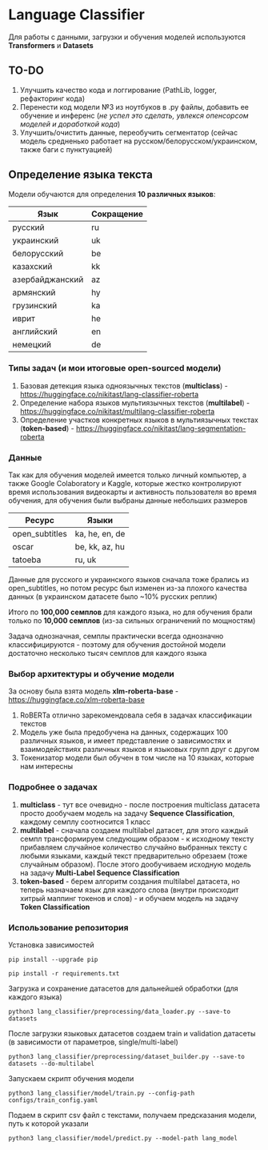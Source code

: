 # Language Classifier

Для работы с данными, загрузки и обучения моделей используются **Transformers** и **Datasets**

## TO-DO
1. Улучшить качество кода и логгирование (PathLib, logger, рефакторинг кода)
2. Перенести код модели №3 из ноутбуков в .py файлы, добавить ее обучение и инференс (_не успел это сделать, увлекся опенсорсом моделей и доработкой кода_)
3. Улучшить/очистить данные, переобучить сегментатор (сейчас модель средненько работает на русском/белорусском/украинском, также баги с пунктуацией)

## Определение языка текста
Модели обучаются для определения **10 различных языков**: 

| Язык            | Сокращение |
|-----------------|------------|
| русский         | ru         |
| украинский      | uk         |
| белорусский     | be         |
| казахский       | kk         |
| азербайджанский | az         |
| армянский       | hy         |
| грузинский      | ka         |
| иврит           | he         |
| английский      | en         |
| немецкий        | de         |

### Типы задач (и мои итоговые open-sourced модели)
1. Базовая детекция языка одноязычных текстов (**multiclass**) - https://huggingface.co/nikitast/lang-classifier-roberta
2. Определение набора языков мультиязычных текстов (**multilabel**) - https://huggingface.co/nikitast/multilang-classifier-roberta
3. Определение участков конкретных языков в мультиязычных текстах (**token-based**) - https://huggingface.co/nikitast/lang-segmentation-roberta

### Данные
Так как для обучения моделей имеется только личный компьютер, а также Google Colaboratory и Kaggle, которые жестко контролируют время использования видеокарты и активность пользователя во время обучения, для обучения были выбраны данные небольших размеров

| Ресурс          | Языки          |
|-----------------|----------------|
| open_subtitles    | ka, he, en, de |
| oscar      | be, kk, az, hu |
| tatoeba     | ru, uk         |

Данные для русского и украинского языков сначала тоже брались из open_subtitles, но потом ресурс был изменен из-за плохого качества данных (в украинском датасете было ~10% русских реплик)

Итого по **100,000 семплов** для каждого языка, но для обучения брали только по **10,000 семплов** (из-за сильных ограничений по мощностям)

Задача однозначная, семплы практически всегда однозначно классифицируются - поэтому для обучения достойной модели достаточно несколько тысяч семплов для каждого языка

### Выбор архитектуры и обучение модели
За основу была взята модель **xlm-roberta-base** - https://huggingface.co/xlm-roberta-base
1. RoBERTa отлично зарекомендовала себя в задачах классификации текстов
2. Модель уже была предобучена на данных, содержащих 100 различных языков, и имеет представление о зависимостях и взаимодействиях различных языков и языковых групп друг с другом
3. Токенизатор модели был обучен в том числе на 10 языках, которые нам интересны

### Подробнее о задачах
1. **multiclass** - тут все очевидно - после построения multiclass датасета просто дообучаем модель на задачу **Sequence Classification**, каждому семплу соотносится 1 класс
2. **multilabel** - сначала создаем multilabel датасет, для этого каждый семпл трансформируем следующим образом - к исходному тексту прибавляем случайное количество случайно выбранных тексту с любыми языками, каждый текст предварительно обрезаем (тоже случайным образом). После этого дообучиваем исходную модель на задачу **Multi-Label Sequence Classification**
3. **token-based** - берем алгоритм создания multilabel датасета, но теперь назначаем язык для каждого слова (внутри происходит хитрый маппинг токенов и слов) - и обучаем модель на задачу **Token Classification**

### Использование репозитория

Установка зависимостей

`pip install --upgrade pip`

`pip install -r requirements.txt`

Загрузка и сохранение датасетов для дальнейшей обработки (для каждого языка)

`python3 lang_classifier/preprocessing/data_loader.py --save-to datasets`

После загрузки языковых датасетов создаем train и validation датасеты (в зависимости от параметров, single/multi-label)

`python3 lang_classifier/preprocessing/dataset_builder.py --save-to datasets --do-multilabel`

Запускаем скрипт обучения модели

`python3 lang_classifier/model/train.py --config-path configs/train_config.yaml`

Подаем в скрипт csv файл с текстами, получаем предсказания модели, путь к которой указали

`python3 lang_classifier/model/predict.py --model-path lang_model
`
